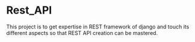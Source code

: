 # Rest_API
This project is to get expertise in REST framework of django and touch its different aspects so that REST API creation can be mastered.
